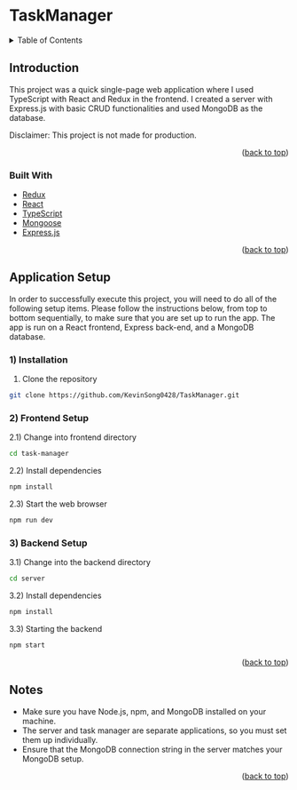 <a name="readme-top"></a>
# TaskManager

<!-- TABLE OF CONTENTS -->
<details>
  <summary>Table of Contents</summary>
  <ol>
    <li>
      <a href="#introduction">Introduction</a>
      <ul>
        <li><a href="#built-with">Built With</a></li>
      </ul>
    </li>
    <li><a href="#installation">Installation</a>
      <ul>
        <li><a href="#frontend-setup">Frontend Setup</li>
        <li><a href="#backend-setup">Backend Setup</li>
      </ul>
    </li>
    <li><a href="#notes">Notes</a></li>
  </ol>
</details>

## Introduction
<p>This project was a quick single-page web application where I used TypeScript with React and Redux in the frontend. I created a server with Express.js with basic CRUD functionalities and used MongoDB as the database.</p>
<p>Disclaimer: This project is not made for production.</p>

<p align="right">(<a href="#readme-top">back to top</a>)</p>

### Built With

* [Redux][Redux-url]
* [React][React-url]
* [TypeScript][TypeScript-url]
* [Mongoose][Mongoose-url]
* [Express.js][Express-url]

<p align="right">(<a href="#readme-top">back to top</a>)</p>

## Application Setup
In order to successfully execute this project, you will need to do all of the following setup items. Please follow the instructions below, from top to bottom sequentially, to make sure that you are set up to run the app. The app is run on a React frontend, Express back-end, and a MongoDB database.
<br>
### 1) Installation
1) Clone the repository
```bash
git clone https://github.com/KevinSong0428/TaskManager.git
```  
### 2) Frontend Setup
2.1) Change into frontend directory
```bash
cd task-manager
```  
2.2) Install dependencies
```bash
npm install
```
2.3) Start the web browser
 ```bash
npm run dev
```  
### 3) Backend Setup 
3.1) Change into the backend directory
```bash
cd server
```
3.2) Install dependencies
```bash
npm install
```
3.3) Starting the backend
 ```bash
npm start
```  

<p align="right">(<a href="#readme-top">back to top</a>)</p>

## Notes
<ul>
  <li>Make sure you have Node.js, npm, and MongoDB installed on your machine.</li>
  <li>The server and task manager are separate applications, so you must set them up individually.</li>
  <li>Ensure that the MongoDB connection string in the server matches your MongoDB setup.</li>
</ul>

<p align="right">(<a href="#readme-top">back to top</a>)</p>

<!-- MARKDOWN LINKS -->
[Redux-url]: https://react-redux.js.org/tutorials/typescript-quick-start
[React-url]: https://www.typescriptlang.org/docs/handbook/react.html
[Mongoose-url]: https://www.npmjs.com/package/mongoose
[TypeScript-url]: https://www.typescriptlang.org/
[Mongoose-url]: https://www.python.org/
[Express-url]: https://expressjs.com/

